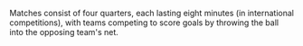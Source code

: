 Matches consist of four quarters, each lasting eight minutes (in international competitions), with teams competing to score goals by throwing the ball into the opposing team's net.
